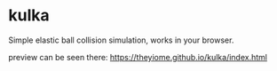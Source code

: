 # kulka
Simple elastic ball collision simulation, works in your browser.

preview can be seen there:
https://theyiome.github.io/kulka/index.html
